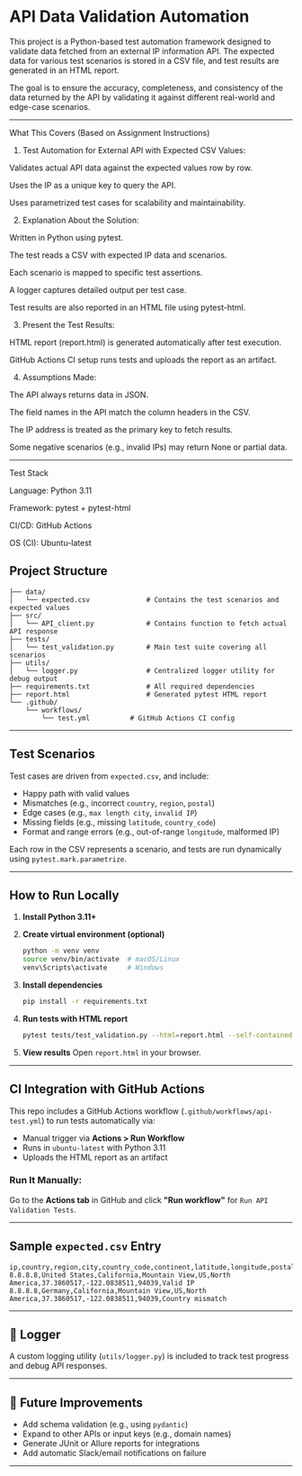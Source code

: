 # API Data Validation Automation

This project is a Python-based test automation framework designed to validate data fetched from an external IP information API. The expected data for various test scenarios is stored in a CSV file, and test results are generated in an HTML report.

The goal is to ensure the accuracy, completeness, and consistency of the data returned by the API by validating it against different real-world and edge-case scenarios.

---

What This Covers (Based on Assignment Instructions)

1. Test Automation for External API with Expected CSV Values:

Validates actual API data against the expected values row by row.

Uses the IP as a unique key to query the API.

Uses parametrized test cases for scalability and maintainability.

2. Explanation About the Solution:

Written in Python using pytest.

The test reads a CSV with expected IP data and scenarios.

Each scenario is mapped to specific test assertions.

A logger captures detailed output per test case.

Test results are also reported in an HTML file using pytest-html.

3. Present the Test Results:

HTML report (report.html) is generated automatically after test execution.

GitHub Actions CI setup runs tests and uploads the report as an artifact.

4. Assumptions Made:

The API always returns data in JSON.

The field names in the API match the column headers in the CSV.

The IP address is treated as the primary key to fetch results.

Some negative scenarios (e.g., invalid IPs) may return None or partial data.

---

Test Stack

Language: Python 3.11

Framework: pytest + pytest-html

CI/CD: GitHub Actions

OS (CI): Ubuntu-latest

## Project Structure

```
├── data/
│   └── expected.csv              # Contains the test scenarios and expected values
├── src/
│   └── API_client.py             # Contains function to fetch actual API response
├── tests/
│   └── test_validation.py        # Main test suite covering all scenarios
├── utils/
│   └── logger.py                 # Centralized logger utility for debug output
├── requirements.txt              # All required dependencies
├── report.html                   # Generated pytest HTML report
└── .github/
    └── workflows/
        └── test.yml          # GitHub Actions CI config
```

---

## Test Scenarios

Test cases are driven from `expected.csv`, and include:

- Happy path with valid values
- Mismatches (e.g., incorrect `country`, `region`, `postal`)
- Edge cases (e.g., `max length city`, `invalid IP`)
- Missing fields (e.g., missing `latitude`, `country_code`)
- Format and range errors (e.g., out-of-range `longitude`, malformed IP)

Each row in the CSV represents a scenario, and tests are run dynamically using `pytest.mark.parametrize`.

---

## How to Run Locally

1. **Install Python 3.11+**

2. **Create virtual environment (optional)**  
   ```bash
   python -m venv venv
   source venv/bin/activate  # macOS/Linux
   venv\Scripts\activate     # Windows
   ```

3. **Install dependencies**
   ```bash
   pip install -r requirements.txt
   ```

4. **Run tests with HTML report**
   ```bash
   pytest tests/test_validation.py --html=report.html --self-contained-html -v
   ```

5. **View results**
   Open `report.html` in your browser.

---

## CI Integration with GitHub Actions

This repo includes a GitHub Actions workflow (`.github/workflows/api-test.yml`) to run tests automatically via:

- Manual trigger via **Actions > Run Workflow**
- Runs in `ubuntu-latest` with Python 3.11
- Uploads the HTML report as an artifact

### Run It Manually:
Go to the **Actions tab** in GitHub and click **"Run workflow"** for `Run API Validation Tests`.

---

## Sample `expected.csv` Entry

```csv
ip,country,region,city,country_code,continent,latitude,longitude,postal,scenario
8.8.8.8,United States,California,Mountain View,US,North America,37.3860517,-122.0838511,94039,Valid IP
8.8.8.8,Germany,California,Mountain View,US,North America,37.3860517,-122.0838511,94039,Country mismatch
```

---

## 📁 Logger

A custom logging utility (`utils/logger.py`) is included to track test progress and debug API responses.

---

## 📌 Future Improvements

- Add schema validation (e.g., using `pydantic`)
- Expand to other APIs or input keys (e.g., domain names)
- Generate JUnit or Allure reports for integrations
- Add automatic Slack/email notifications on failure

---

